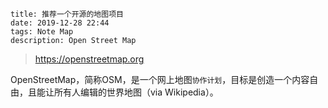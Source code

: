 ```
title: 推荐一个开源的地图项目
date: 2019-12-28 22:44
tags: Note Map
description: Open Street Map
```

> https://openstreetmap.org

OpenStreetMap，简称OSM，是一个网上地图`协作计划`，目标是创造一个内容自由，且能让所有人编辑的世界地图（via Wikipedia）。
